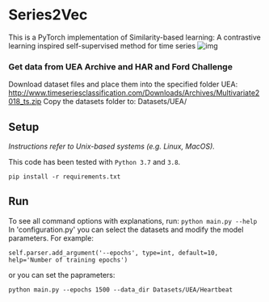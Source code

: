 # Series2Vec

This is a PyTorch implementation of Similarity-based learning: A contrastive learning inspired self-supervised method for time series
![img](https://github.com/Navidfoumani/Series2Vec/blob/ea235745017b289eed94d65130687c4c501c2446/Fig/Series2Vec.png)

### Get data from UEA Archive and HAR and Ford Challenge
Download dataset files and place them into the specified folder
UEA: http://www.timeseriesclassification.com/Downloads/Archives/Multivariate2018_ts.zip
Copy the datasets folder to: Datasets/UEA/

## Setup

_Instructions refer to Unix-based systems (e.g. Linux, MacOS)._

This code has been tested with `Python 3.7` and `3.8`.

`pip install -r requirements.txt`

## Run

To see all command options with explanations, run: `python main.py --help`
In 'configuration.py' you can select the datasets and modify the model parameters.
For example:

`self.parser.add_argument('--epochs', type=int, default=10, help='Number of training epochs')`

or you can set the paprameters:

`python main.py --epochs 1500 --data_dir Datasets/UEA/Heartbeat`

